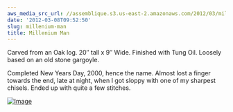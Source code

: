 ```yaml
---
aws_media_src_url: //assemblique.s3.us-east-2.amazonaws.com/2012/03/milleniumman.jpg
date: '2012-03-08T09:52:50'
slug: millenium-man
title: Millenium Man
---
```


 Carved from an Oak log. 20″ tall x 9″ Wide. Finished with Tung Oil. Loosely based on an old stone gargoyle.

 Completed New Years Day, 2000, hence the name. Almost lost a finger towards the end, late at night, when I got sloppy with one of my sharpest chisels. Ended up with quite a few stitches.

 [![Image](//assemblique.s3.us-east-2.amazonaws.com/2012/03/milleniumman.jpg?w=487)](//assemblique.s3.us-east-2.amazonaws.com/2012/03/milleniumman.jpg)